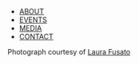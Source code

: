 <section id="menu">
  <ul>
    <li><a href="/"><span>ABOUT</span></a></li>
    <li><a href="/events/"><span>EVENTS</span></a></li>
    <li><a href="https://www.facebook.com/pages/Septentrion/357546467715618"><span>MEDIA</span></a></li>
    <li><a href="/contact/"><span>CONTACT</span></a></li>
  </ul>
  <div class="sig">Photograph courtesy of <a href="http://laurafusato.com">Laura Fusato</a></div>
</section>